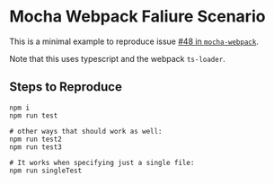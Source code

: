 # Mocha Webpack Faliure Scenario

This is a minimal example to reproduce issue [#48 in `mocha-webpack`](https://github.com/zinserjan/mocha-webpack/issues/48).

Note that this uses typescript and the webpack `ts-loader`.
 
## Steps to Reproduce

    npm i
    npm run test
        
    # other ways that should work as well:
    npm run test2
    npm run test3
    
    # It works when specifying just a single file:
    npm run singleTest
